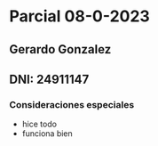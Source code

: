 # Parcial 08-0-2023
## Gerardo Gonzalez
## DNI: 24911147

### Consideraciones especiales

- hice todo
- funciona bien

